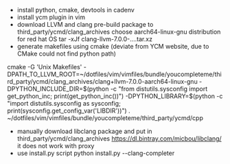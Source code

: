 - install python, cmake, devtools in cadenv
- install ycm plugin in vim
- download LLVM and clang pre-build package to third_party/ycmd/clang_archives
  choose aarch64-linux-gnu distribution for red hat OS
  tar -xJf clang-llvm-7.0.0-....tar.xz
- generate makefiles using cmake (deviate from YCM website, due to CMake could not find python path)

cmake -G 'Unix Makefiles' -DPATH_TO_LLVM_ROOT=~/dotfiles/vim/vimfiles/bundle/youcompleteme/third_party/ycmd/clang_archives/clang+llvm-7.0.0-aarch64-linux-gnu -DPYTHON_INCLUDE_DIR=$(python -c "from distutils.sysconfig import get_python_inc; print(get_python_inc())") -DPYTHON_LIBRARY=$(python -c "import distutils.sysconfig as sysconfig; print(sysconfig.get_config_var('LIBDIR'))") . ~/dotfiles/vim/vimfiles/bundle/youcompleteme/third_party/ycmd/cpp

- manually download libclang package and put in third_party/ycmd/clang_archives
https://dl.bintray.com/micbou/libclang/
it does not work with proxy
- use install.py script
python install.py --clang-completer

